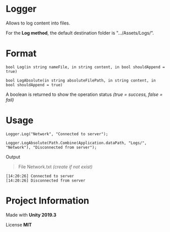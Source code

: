 # Logger

Allows to log content into files.

For the **Log method**, the default destination folder is ".../Assets/Logs/".

# Format

    bool Log(in string nameFile, in string content, in bool shouldAppend = true)
    
    bool LogAbsolute(in string absoluteFilePath, in string content, in bool shouldAppend = true)
    
A boolean is returned to show the operation status *(true = success, false = fail)*

# Usage

    Logger.Log("Network", "Connected to server");

    Logger.LogAbsolute(Path.Combine(Application.dataPath, "Logs/", "Network"), "Disconnected from server");

Output

> File Network.txt *(create if not exist)*

    [14:20:26] Connected to server
    [14:20:26] Disconnected from server

# Project Information

Made with **Unity 2019.3**

License **MIT**
